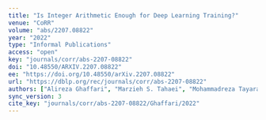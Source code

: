 ```yaml
---
title: "Is Integer Arithmetic Enough for Deep Learning Training?"
venue: "CoRR"
volume: "abs/2207.08822"
year: "2022"
type: "Informal Publications"
access: "open"
key: "journals/corr/abs-2207-08822"
doi: "10.48550/ARXIV.2207.08822"
ee: "https://doi.org/10.48550/arXiv.2207.08822"
url: "https://dblp.org/rec/journals/corr/abs-2207-08822"
authors: ["Alireza Ghaffari", "Marzieh S. Tahaei", "Mohammadreza Tayaranian", "Masoud Asgharian", "Vahid Partovi Nia"]
sync_version: 3
cite_key: "journals/corr/abs-2207-08822/Ghaffari/2022"
---
```

